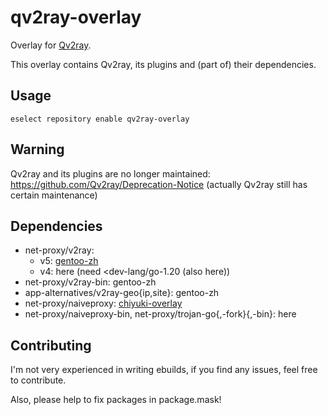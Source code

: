 # qv2ray-overlay
Overlay for [Qv2ray](https://github.com/Qv2ray/Qv2ray).

This overlay contains Qv2ray, its plugins and (part of) their dependencies. 

## Usage
`eselect repository enable qv2ray-overlay`

## Warning
Qv2ray and its plugins are no longer maintained: https://github.com/Qv2ray/Deprecation-Notice (actually Qv2ray still has certain maintenance)

## Dependencies
* net-proxy/v2ray:
  * v5: [gentoo-zh](https://github.com/microcai/gentoo-zh)
  * v4: here (need <dev-lang/go-1.20 (also here))
* net-proxy/v2ray-bin: gentoo-zh
* app-alternatives/v2ray-geo{ip,site}: gentoo-zh
* net-proxy/naiveproxy: [chiyuki-overlay](https://github.com/gentoo-mirror/chiyuki-overlay)
* net-proxy/naiveproxy-bin, net-proxy/trojan-go{,-fork}{,-bin}: here

## Contributing
I'm not very experienced in writing ebuilds, if you find any issues, feel free to contribute.

Also, please help to fix packages in package.mask!
